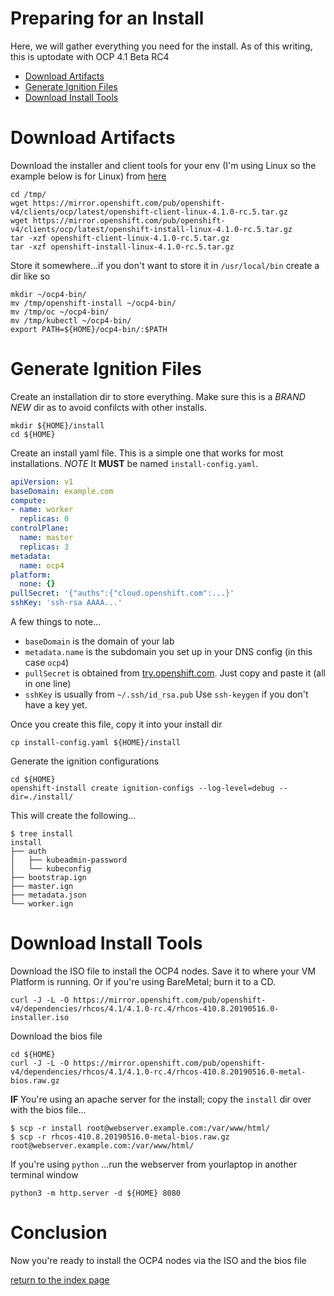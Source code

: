 # Preparing for an Install

Here, we will gather everything you need for the install. As of this writing, this is uptodate with OCP 4.1 Beta RC4

* [Download Artifacts](#download-artifacts)
* [Generate Ignition Files](#generate-ignition-files)
* [Download Install Tools](#download-install-tools)

# Download Artifacts

Download the installer and client tools for your env (I'm using Linux so the example below is for Linux) from [here](https://mirror.openshift.com/pub/openshift-v4/clients/ocp/latest/)

```
cd /tmp/
wget https://mirror.openshift.com/pub/openshift-v4/clients/ocp/latest/openshift-client-linux-4.1.0-rc.5.tar.gz
wget https://mirror.openshift.com/pub/openshift-v4/clients/ocp/latest/openshift-install-linux-4.1.0-rc.5.tar.gz
tar -xzf openshift-client-linux-4.1.0-rc.5.tar.gz
tar -xzf openshift-install-linux-4.1.0-rc.5.tar.gz
```

Store it somewhere...if you don't want to store it in `/usr/local/bin` create a dir like so

```
mkdir ~/ocp4-bin/
mv /tmp/openshift-install ~/ocp4-bin/
mv /tmp/oc ~/ocp4-bin/
mv /tmp/kubectl ~/ocp4-bin/
export PATH=${HOME}/ocp4-bin/:$PATH
```

# Generate Ignition Files

Create an installation dir to store everything. Make sure this is a *BRAND NEW* dir as to avoid confilcts with other installs.

```
mkdir ${HOME}/install
cd ${HOME}
```

Create an install yaml file. This is a simple one that works for most installations. *NOTE* It __MUST__ be named `install-config.yaml`.

```yaml
apiVersion: v1
baseDomain: example.com
compute:
- name: worker
  replicas: 0
controlPlane:
  name: master
  replicas: 3
metadata:
  name: ocp4
platform:
  none: {}
pullSecret: '{"auths":{"cloud.openshift.com":...}'
sshKey: 'ssh-rsa AAAA...'
```

A few things to note...

* `baseDomain` is the domain of your lab
* `metadata.name` is the subdomain you set up in your DNS config (in this case `ocp4`)
* `pullSecret` is obtained from [try.openshift.com](https://try.openshift.com). Just copy and paste it (all in one line)
* `sshKey` is usually from `~/.ssh/id_rsa.pub` Use `ssh-keygen` if you don't have a key yet.

Once you create this file, copy it into your install dir

```
cp install-config.yaml ${HOME}/install
```

Generate the ignition configurations

```
cd ${HOME}
openshift-install create ignition-configs --log-level=debug --dir=./install/
```

This will create the following...

```
$ tree install
install
├── auth
│   ├── kubeadmin-password
│   └── kubeconfig
├── bootstrap.ign
├── master.ign
├── metadata.json
└── worker.ign
```

# Download Install Tools

Download the ISO file to install the OCP4 nodes. Save it to where your VM Platform is running. Or if you're using BareMetal; burn it to a CD.

```
curl -J -L -O https://mirror.openshift.com/pub/openshift-v4/dependencies/rhcos/4.1/4.1.0-rc.4/rhcos-410.8.20190516.0-installer.iso
```

Download the bios file

```
cd ${HOME}
curl -J -L -O https://mirror.openshift.com/pub/openshift-v4/dependencies/rhcos/4.1/4.1.0-rc.4/rhcos-410.8.20190516.0-metal-bios.raw.gz
```

**IF** You're using an apache server for the install; copy the `install` dir over with the bios file...

```
$ scp -r install root@webserver.example.com:/var/www/html/
$ scp -r rhcos-410.8.20190516.0-metal-bios.raw.gz root@webserver.example.com:/var/www/html/
```

If you're using `python` ...run the webserver from yourlaptop in another terminal window

```
python3 -m http.server -d ${HOME} 8080
```

# Conclusion

Now you're ready to install the OCP4 nodes via the ISO and the bios file

[return to the index page](../README.md)
